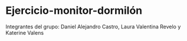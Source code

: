 # Ejercicio-monitor-dormilón
Integrantes del grupo: Daniel Alejandro Castro, Laura Valentina Revelo y Katerine Valens
